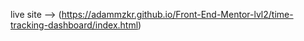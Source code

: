 live site --> (https://adammzkr.github.io/Front-End-Mentor-lvl2/time-tracking-dashboard/index.html)
